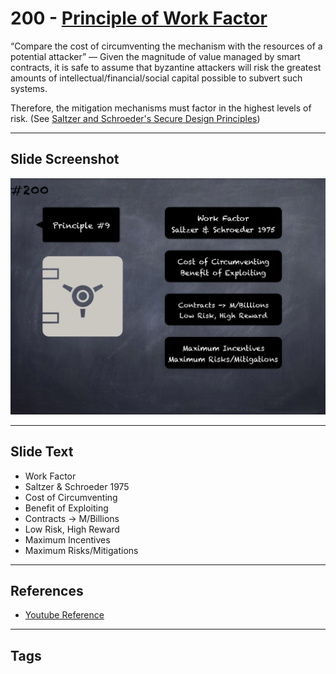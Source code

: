 # 200 - [Principle of Work Factor](Principle%20of%20Work%20Factor.md)
“Compare the cost of circumventing the mechanism with the resources of a potential attacker” — Given the magnitude of value managed by smart contracts, it is safe to assume that byzantine attackers will risk the greatest amounts of intellectual/financial/social capital possible to subvert such systems. 

Therefore, the mitigation mechanisms must factor in the highest levels of risk. (See [Saltzer and Schroeder's Secure Design Principles](https://en.wikipedia.org/wiki/Saltzer_and_Schroeder's_design_principles))
___
## Slide Screenshot
![0200.png](../../images/5.%20Pitfalls%20and%20Best%20Practices%20201/200.png)
___
## Slide Text
- Work Factor
- Saltzer & Schroeder 1975
- Cost of Circumventing
- Benefit of Exploiting
- Contracts -> M/Billions
- Low Risk, High Reward
- Maximum Incentives
- Maximum Risks/Mitigations
___
## References
- [Youtube Reference](https://youtu.be/QSsfkmcdbPw?t=1169)
___
## Tags